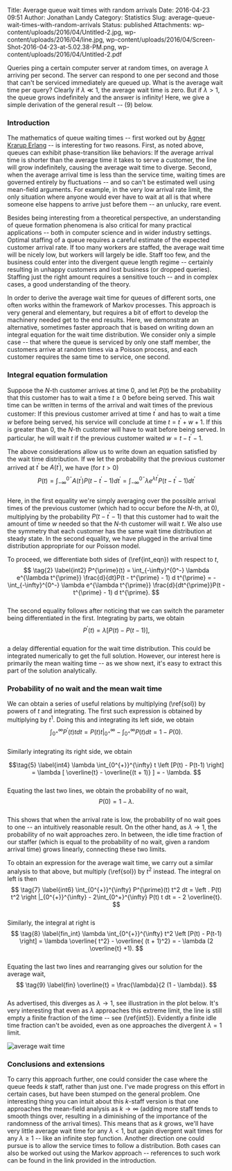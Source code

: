 Title: Average queue wait times with random arrivals
Date: 2016-04-23 09:51
Author: Jonathan Landy
Category: Statistics
Slug: average-queue-wait-times-with-random-arrivals
Status: published
Attachments: wp-content/uploads/2016/04/Untitled-2.jpg, wp-content/uploads/2016/04/line.jpg, wp-content/uploads/2016/04/Screen-Shot-2016-04-23-at-5.02.38-PM.png, wp-content/uploads/2016/04/Untitled-2.pdf

Queries ping a certain computer server at random times, on average $\lambda$ arriving per second. The server can respond to one per second and those that can't be serviced immediately are queued up. What is the average wait time per query? Clearly if $\lambda \ll 1$, the average wait time is zero. But if $\lambda > 1$, the queue grows indefinitely and the answer is infinity! Here, we give a simple derivation of the general result -- (9) below.

  
  


### Introduction

The mathematics of queue waiting times -- first worked out by [Agner Krarup Erlang](https://en.wikipedia.org/wiki/Erlang_(unit)) -- is interesting for two reasons. First, as noted above, queues can exhibit phase-transition like behaviors: If the average arrival time is shorter than the average time it takes to serve a customer, the line will grow indefinitely, causing the average wait time to diverge. Second, when the average arrival time is less than the service time, waiting times are governed entirely by fluctuations -- and so can't be estimated well using mean-field arguments. For example, in the very low arrival rate limit, the only situation where anyone would ever have to wait at all is that where someone else happens to arrive just before them -- an unlucky, rare event.

Besides being interesting from a theoretical perspective, an understanding of queue formation phenomena is also critical for many practical applications -- both in computer science and in wider industry settings. Optimal staffing of a queue requires a careful estimate of the expected customer arrival rate. If too many workers are staffed, the average wait time will be nicely low, but workers will largely be idle. Staff too few, and the business could enter into the divergent queue length regime -- certainly resulting in unhappy customers and lost business (or dropped queries). Staffing just the right amount requires a sensitive touch -- and in complex cases, a good understanding of the theory.

In order to derive the average wait time for queues of different sorts, one often works within the framework of Markov processes. This approach is very general and elementary, but requires a bit of effort to develop the machinery needed get to the end results. Here, we demonstrate an alternative, sometimes faster approach that is based on writing down an integral equation for the wait time distribution. We consider only a simple case -- that where the queue is serviced by only one staff member, the customers arrive at random times via a Poisson process, and each customer requires the same time to service, one second.

### Integral equation formulation

Suppose the $N$-th customer arrives at time $0$, and let $P(t)$ be the probability that this customer has to wait a time $t\geq 0$ before being served. This wait time can be written in terms of the arrival and wait times of the previous customer: If this previous customer arrived at time $t^{\prime}$ and has to wait a time $w$ before being served, his service will conclude at time $t = t^{\prime} + w + 1$. If this is greater than $0$, the $N$-th customer will have to wait before being served. In particular, he will wait $t$ if the previous customer waited $w = t - t^{\prime} - 1$.

The above considerations allow us to write down an equation satisfied by the wait time distribution. If we let the probability that the previous customer arrived at $t^{\prime}$ be $A(t^{\prime})$, we have (for $t > 0$)  
$$  
\tag{1} \label{int_eqn}  
P(t) = \int_{-\infty}^{0^-} A(t^{\prime}) P(t - t^{\prime} - 1) d t^{\prime}  
= \int_{-\infty}^{0^-} \lambda e^{\lambda t^{\prime}} P(t - t^{\prime} - 1) d t^{\prime}  
$$  
Here, in the first equality we're simply averaging over the possible arrival times of the previous customer (which had to occur before the $N$-th, at $0$), multiplying by the probability $P(t - t^{\prime} - 1)$ that this customer had to wait the amount of time $w$ needed so that the $N$-th customer will wait $t$. We also use the symmetry that each customer has the same wait time distribution at steady state. In the second equality, we have plugged in the arrival time distribution appropriate for our Poisson model.

To proceed, we differentiate both sides of (\ref{int_eqn}) with respect to $t$,  
$$ \tag{2} \label{int2}  
P^{\prime}(t) = \int_{-\infty}^{0^-} \lambda e^{\lambda t^{\prime}} \frac{d}{dt}P(t - t^{\prime} - 1) d t^{\prime} = - \int_{-\infty}^{0^-} \lambda e^{\lambda t^{\prime}} \frac{d}{dt^{\prime}}P(t - t^{\prime} - 1) d t^{\prime}.  
$$  
The second equality follows after noticing that we can switch the parameter being differentiated in the first. Integrating by parts, we obtain  
$$  
P^{\prime}(t) = \lambda \left [P(t) - P(t-1) \right], \tag{3} \label{sol}  
$$  
a delay differential equation for the wait time distribution. This could be integrated numerically to get the full solution. However, our interest here is primarily the mean waiting time -- as we show next, it's easy to extract this part of the solution analytically.

### Probability of no wait and the mean wait time

We can obtain a series of useful relations by multiplying (\ref{sol}) by powers of $t$ and integrating. The first such expression is obtained by multiplying by $t^1$. Doing this and integrating its left side, we obtain  
$$\tag{4} \label{int3}  
\int_{0^{+}}^{\infty} P^{\prime}(t) t dt = \left . P(t) t \right |_{0^{+}}^{\infty} - \int_{0^+}^{\infty} P(t) dt = 1 - P(0).  
$$  
Similarly integrating its right side, we obtain

$$\tag{5} \label{int4}  
\lambda \int_{0^{+}}^{\infty} t \left [P(t) - P(t-1) \right] = \lambda [ \overline{t} - \overline{(t + 1)} ] = - \lambda.  
$$  
Equating the last two lines, we obtain the probability of no wait,  
$$ \tag{6} \label{int5}  
P(0) = 1 - \lambda.  
$$  
This shows that when the arrival rate is low, the probability of no wait goes to one -- an intuitively reasonable result. On the other hand, as $\lambda \to 1$, the probability of no wait approaches zero. In between, the idle time fraction of our staffer (which is equal to the probability of no wait, given a random arrival time) grows linearly, connecting these two limits.

To obtain an expression for the average wait time, we carry out a similar analysis to that above, but multiply (\ref{sol}) by $t^2$ instead. The integral on left is then  
$$ \tag{7} \label{int6}  
\int_{0^{+}}^{\infty} P^{\prime}(t) t^2 dt = \left . P(t) t^2 \right |_{0^{+}}^{\infty} - 2\int_{0^+}^{\infty} P(t) t dt = - 2 \overline{t}.  
$$  
Similarly, the integral at right is  
$$ \tag{8} \label{fin_int}  
\lambda \int_{0^{+}}^{\infty} t^2 \left [P(t) - P(t-1) \right] = \lambda \overline{ t^2} - \overline{ (t + 1)^2} = - \lambda (2 \overline{t} +1).  
$$  
Equating the last two lines and rearranging gives our solution for the average wait,  
$$ \tag{9} \label{fin}  
\overline{t} = \frac{\lambda}{2 (1 - \lambda)}.  
$$  
As advertised, this diverges as $\lambda \to 1$, see illustration in the plot below. It's very interesting that even as $\lambda$ approaches this extreme limit, the line is still empty a finite fraction of the time -- see (\ref{int5}). Evidently a finite idle time fraction can't be avoided, even as one approaches the divergent $\lambda = 1$ limit.

![average wait time]({static}/wp-content/uploads/2016/04/Screen-Shot-2016-04-23-at-5.02.38-PM.png)

### Conclusions and extensions

To carry this approach further, one could consider the case where the queue feeds $k$ staff, rather than just one. I've made progress on this effort in certain cases, but have been stumped on the general problem. One interesting thing you can intuit about this $k$-staff version is that one approaches the mean-field analysis as $k\to \infty$ (adding more staff tends to smooth things over, resulting in a diminishing of the importance of the randomness of the arrival times). This means that as $k$ grows, we'll have very little average wait time for any $\lambda<1$, but again divergent wait times for any $\lambda \geq 1$ -- like an infinite step function. Another direction one could pursue is to allow the service times to follow a distribution. Both cases can also be worked out using the Markov approach -- references to such work can be found in the link provided in the introduction.
